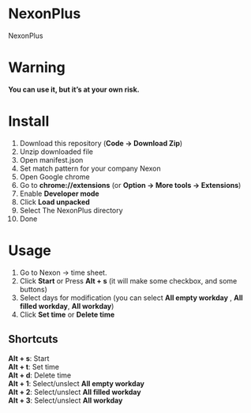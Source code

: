 # NexonPlus
NexonPlus

# Warning
**You can use it, but it’s at your own risk.**

# Install

1. Download this repository (**Code -> Download Zip**)
2. Unzip downloaded file
3. Open manifest.json
4. Set match pattern for your company Nexon
3. Open Google chrome
4. Go to **chrome://extensions** (or **Option -> More tools -> Extensions**)
5. Enable **Developer mode**
6. Click **Load unpacked**
7. Select The NexonPlus directory
8. Done

# Usage
1. Go to Nexon -> time sheet.
2. Click **Start** or Press **Alt + s** (it will make some checkbox, and some buttons)
3. Select days for modification (you can select **All empty workday** , **All filled workday**, **All workday**)
4. Click **Set time** or **Delete time**


## Shortcuts

**Alt + s**: Start  
**Alt + t**: Set time  
**Alt + d**: Delete time  
**Alt + 1**: Select/unslect **All empty workday**  
**Alt + 2**: Select/unslect **All filled workday**  
**Alt + 3**: Select/unslect **All workday**  